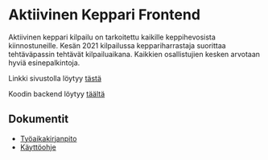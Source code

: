 # Aktiivinen Keppari Frontend

Aktiivinen keppari kilpailu on tarkoitettu kaikille keppihevosista kiinnostuneille. Kesän 2021 kilpailussa keppariharrastaja suorittaa tehtäväpassin tehtävät kilpailuaikana. Kaikkien osallistujien kesken arvotaan hyviä esinepalkintoja.

Linkki sivustolla löytyy [tästä](https://aktiivinen-keppari.herokuapp.com)

Koodin backend löytyy [täältä](https://github.com/Shmuli02/Aktiivinen-Keppari-Backend)

## Dokumentit

- [Työaikakirjanpito](documentation/työaikakirjanpito.md)
- [Käyttöohje](documentation/käyttöohje.md)





